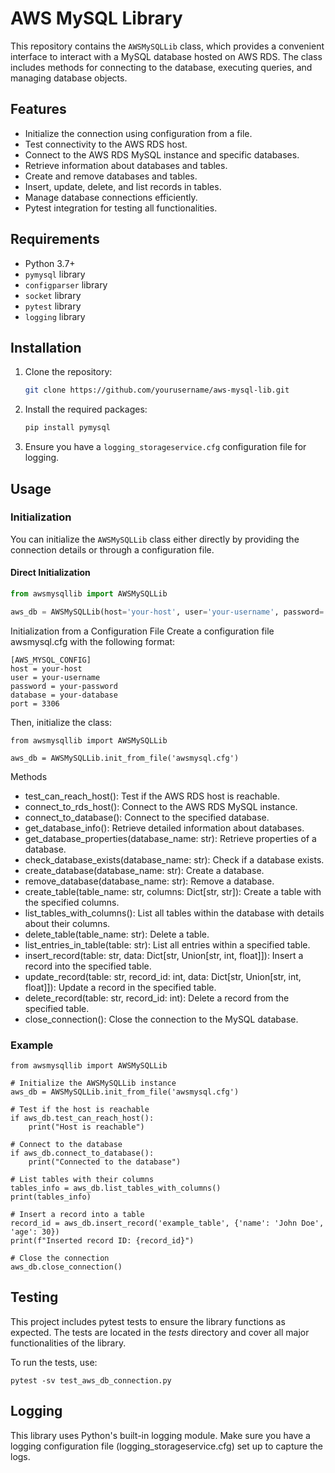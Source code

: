 # AWS MySQL Library

This repository contains the `AWSMySQLLib` class, which provides a convenient interface to interact with a MySQL database hosted on AWS RDS. The class includes methods for connecting to the database, executing queries, and managing database objects.

## Features

- Initialize the connection using configuration from a file.
- Test connectivity to the AWS RDS host.
- Connect to the AWS RDS MySQL instance and specific databases.
- Retrieve information about databases and tables.
- Create and remove databases and tables.
- Insert, update, delete, and list records in tables.
- Manage database connections efficiently.
- Pytest integration for testing all functionalities.

## Requirements

- Python 3.7+
- `pymysql` library
- `configparser` library
- `socket` library
- `pytest` library
- `logging` library

## Installation

1. Clone the repository:

   ```sh
   git clone https://github.com/yourusername/aws-mysql-lib.git
   ```

2. Install the required packages:

   ```sh
   pip install pymysql
   ```

3. Ensure you have a `logging_storageservice.cfg` configuration file for logging.

## Usage

### Initialization

You can initialize the `AWSMySQLLib` class either directly by providing the connection details or through a configuration file.

#### Direct Initialization

```python
from awsmysqllib import AWSMySQLLib

aws_db = AWSMySQLLib(host='your-host', user='your-username', password='your-password', database='your-database', port=3306)
```

Initialization from a Configuration File
Create a configuration file awsmysql.cfg with the following format:

```
[AWS_MYSQL_CONFIG]
host = your-host
user = your-username
password = your-password
database = your-database
port = 3306
```

Then, initialize the class:

```
from awsmysqllib import AWSMySQLLib

aws_db = AWSMySQLLib.init_from_file('awsmysql.cfg')
```

Methods

- test_can_reach_host(): Test if the AWS RDS host is reachable.
- connect_to_rds_host(): Connect to the AWS RDS MySQL instance.
- connect_to_database(): Connect to the specified database.
- get_database_info(): Retrieve detailed information about databases.
- get_database_properties(database_name: str): Retrieve properties of a database.
- check_database_exists(database_name: str): Check if a database exists.
- create_database(database_name: str): Create a database.
- remove_database(database_name: str): Remove a database.
- create_table(table_name: str, columns: Dict[str, str]): Create a table with the specified columns.
- list_tables_with_columns(): List all tables within the database with details about their columns.
- delete_table(table_name: str): Delete a table.
- list_entries_in_table(table: str): List all entries within a specified table.
- insert_record(table: str, data: Dict[str, Union[str, int, float]]): Insert a record into the specified table.
- update_record(table: str, record_id: int, data: Dict[str, Union[str, int, float]]): Update a record in the specified table.
- delete_record(table: str, record_id: int): Delete a record from the specified table.
- close_connection(): Close the connection to the MySQL database.

### Example

```
from awsmysqllib import AWSMySQLLib

# Initialize the AWSMySQLLib instance
aws_db = AWSMySQLLib.init_from_file('awsmysql.cfg')

# Test if the host is reachable
if aws_db.test_can_reach_host():
    print("Host is reachable")

# Connect to the database
if aws_db.connect_to_database():
    print("Connected to the database")

# List tables with their columns
tables_info = aws_db.list_tables_with_columns()
print(tables_info)

# Insert a record into a table
record_id = aws_db.insert_record('example_table', {'name': 'John Doe', 'age': 30})
print(f"Inserted record ID: {record_id}")

# Close the connection
aws_db.close_connection()
```

## Testing

This project includes pytest tests to ensure the library functions as expected. The tests are located in the _tests_ directory and cover all major functionalities of the library.

To run the tests, use:

```
pytest -sv test_aws_db_connection.py
```

## Logging

This library uses Python's built-in logging module. Make sure you have a logging configuration file (logging_storageservice.cfg) set up to capture the logs.
